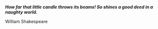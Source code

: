 _**How far that little candle throws its beams! So shines a good deed in a naughty world.**_

William Shakespeare